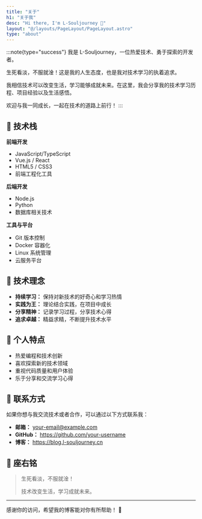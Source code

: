 ```yaml
---
title: "关于"
h1: "关于我"
desc: "Hi there, I'm L-Souljourney 👋"
layout: "@/layouts/PageLayout/PageLayout.astro"
type: "about"
---
```


:::note{type="success"}
我是 L-Souljourney，一位热爱技术、勇于探索的开发者。

生死看淡，不服就淦！这是我的人生态度，也是我对技术学习的执着追求。

我相信技术可以改变生活，学习能够成就未来。在这里，我会分享我的技术学习历程、项目经验以及生活感悟。

欢迎与我一同成长，一起在技术的道路上前行！
:::

## 🚀 技术栈

**前端开发**
- JavaScript/TypeScript
- Vue.js / React
- HTML5 / CSS3
- 前端工程化工具

**后端开发**
- Node.js
- Python
- 数据库相关技术

**工具与平台**
- Git 版本控制
- Docker 容器化
- Linux 系统管理
- 云服务平台

## 🎯 技术理念

- **持续学习：** 保持对新技术的好奇心和学习热情
- **实践为王：** 理论结合实践，在项目中成长
- **分享精神：** 记录学习过程，分享技术心得
- **追求卓越：** 精益求精，不断提升技术水平

## 🌟 个人特点

- 热爱编程和技术创新
- 喜欢探索新的技术领域
- 重视代码质量和用户体验
- 乐于分享和交流学习心得

## 📧 联系方式

如果你想与我交流技术或者合作，可以通过以下方式联系我：

- **邮箱：** your-email@example.com
- **GitHub：** https://github.com/your-username
- **博客：** https://blog.l-souljourney.cn

## 💭 座右铭

> 生死看淡，不服就淦！
> 
> 技术改变生活，学习成就未来。

---

感谢你的访问，希望我的博客能对你有所帮助！ 🎉
